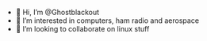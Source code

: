 - 👋 Hi, I’m @Ghostblackout
- 👀 I’m interested in computers, ham radio and aerospace
- 💞️ I’m looking to collaborate on linux stuff

<!---
Ghostblackout/Ghostblackout is a ✨ special ✨ repository because its `README.md` (this file) appears on your GitHub profile.
You can click the Preview link to take a look at your changes.
--->
